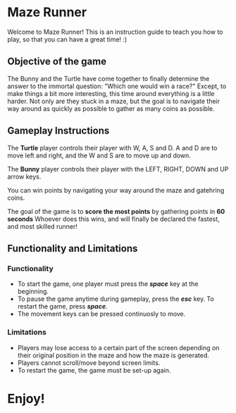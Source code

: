 # Maze Runner
Welcome to Maze Runner! This is an instruction guide to teach you how to play, so that you can have a great time! :)

## Objective of the game
The Bunny and the Turtle have come together to finally determine the answer to the immortal question: "Which one would win a race?" Except, to make things a bit more interesting, this time around everything is a little harder. Not only are they stuck in a maze, but the goal is to navigate their way around as quickly as possible to gather as many coins as possible. 

## Gameplay Instructions
The **Turtle** player controls their player with W, A, S and D. 
A and D are to move left and right, and the W and S are to move up and down.

The **Bunny** player controls their player with the LEFT, RIGHT, DOWN and UP arrow keys. 


You can win points by navigating your way around the maze and gatehring coins.

The goal of the game is to **score the most points** by gathering points in **60 seconds** Whoever does this wins, and will finally be declared the fastest, and most skilled runner!


## Functionality and Limitations
### Functionality
* To start the game, one player must press the ***space*** key at the beginning. 
* To pause the game anytime during gameplay, press the ***esc*** key. To restart the game, press 
***space***.
* The movement keys can be pressed continuosly to move. 


### Limitations
* Players may lose access to a certain part of the screen depending on their original position in the maze and how the maze is generated.
* Players cannot scroll/move beyond screen limits. 
* To restart the game, the game must be set-up again. 

# Enjoy!